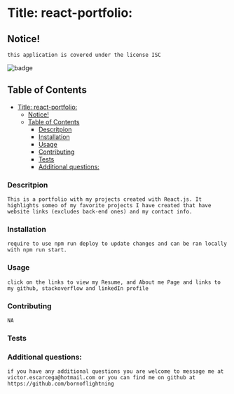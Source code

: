 
<a name = 'title' /></a>
# Title: react-portfolio:
    
<a name = 'notice' /></a>
## Notice!

    this application is covered under the license ISC
![badge](https://img.shields.io/static/v1?label=LICENSE&message=ISC&color=<green>)
    
    

<a name = 'contents' /></a>
## Table of Contents

- [Title: react-portfolio:](#title-react-portfolio)
  - [Notice!](#notice)
  - [Table of Contents](#table-of-contents)
    - [Descritpion](#descritpion)
    - [Installation](#installation)
    - [Usage](#usage)
    - [Contributing](#contributing)
    - [Tests](#tests)
    - [Additional questions:](#additional-questions)


        
<a name = 'description' /></a>
### Descritpion

    This is a portfolio with my projects created with React.js. It highlights someo of my favorite projects I have created that have website links (excludes back-end ones) and my contact info.


<a name = 'installation' /></a>
### Installation

    require to use npm run deploy to update changes and can be ran locally with npm run start.


<a name = 'usage' /></a>
### Usage

    click on the links to view my Resume, and About me Page and links to my github, stackoverflow and linkedIn profile


<a name = 'contributing' /></a>
### Contributing

    NA


<a name = 'tests' /></a>
### Tests

    


<a name = 'questions' /></a>
### Additional questions:

    if you have any additional questions you are welcome to message me at victor.escarcega@hotmail.com or you can find me on github at https://github.com/bornoflightning

    